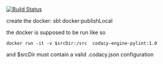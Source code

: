 [![Build Status](https://travis-ci.org/codacy/codacy-pylint.svg?branch=master)](https://travis-ci.org/codacy/codacy-pylint)

create the docker: sbt docker:publishLocal

the docker is supposed to be run like so

```
docker run -it -v $srcDir:/src  codacy-engine-pylint:1.0
```

and $srcDir must contain a valid .codacy.json configuration
